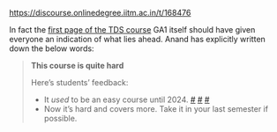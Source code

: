 https://discourse.onlinedegree.iitm.ac.in/t/168476

In fact the <a href="https://tds.s-anand.net/#/">first page of the TDS course</a> GA1 itself should have given everyone an indication of what lies ahead. Anand has explicitly written down the below words:</li>
</ol>
<blockquote>
<p><strong>This course is quite hard</strong></p>
<p>Here’s students’ feedback:</p>
<ul>
<li>It <em>used</em> to be an easy course until 2024. <a href="https://discourse.onlinedegree.iitm.ac.in/t/difficulty-rating-for-diploma-subjects-based-on-students-opinion/61194">#</a> <a href="https://discourse.onlinedegree.iitm.ac.in/t/difficulty-rating-for-diploma-subjects-2-0-based-on-student-ratings-and-my-experience/85681">#</a> <a href="https://discourse.onlinedegree.iitm.ac.in/t/what-should-i-take-next/44291/6">#</a></li>
<li>Now it’s hard and covers more. Take it in your last semester if possible.